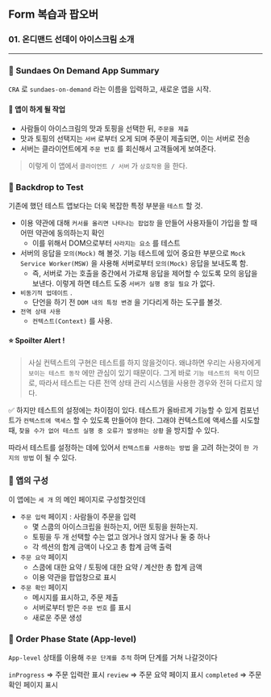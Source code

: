 ## Form 복습과 팝오버

### 01. 온디맨드 선데이 아이스크림 소개 
---------------------------------------------

### 📌 Sundaes On Demand App Summary

`CRA` 로 `sundaes-on-demand` 라는 이름을 입력하고, 새로운 앱을 시작.
#### 📍 앱이 하게 될 작업

- 사람들이 아이스크림의 맛과 토핑을 선택한 뒤, `주문을 제출`
- 맛과 토핑의 선택지는 `서버` 로부터 오게 되며 주문이 제출되면, 이는 서버로 전송
- 서버는 클라이언트에게 `주문 번호` 를 회신해서 고객들에게 보여준다.

> 이렇게 이 앱에서 `클라이언트 / 서버` 가 `상호작용` 을 한다.

### 📌 Backdrop to Test

기존에 했던 테스트 앱보다는 더욱 복잡한 특정 부분을 `테스트` 할 것.
- 이용 약관에 대해 `커서를 올리면 나타나는 팝업창` 을 만들어 사용자들이 가입을 할 때 어떤 약관에 동의하는지 확인
  - 이를 위해서 DOM으로부터 `사라지는 요소` 를 테스트
- 서버의 응답을 `모의(Mock)` 해 볼것. 기능 테스트에 있어 중요한 부분으로 `Mock Service Worker(MSW)` 을 사용해 서버로부터 `모의(Mock)` 응답을 보내도록 함.
  - 즉, 서버로 가는 호출을 중간에서 가로채 응답을 제어할 수 있도록 모의 응답을 보낸다. 이렇게 하면 테스트 도중 `서버가 실행 중일 필요` 가 없다.
- `비동기적 업데이트` .
  - 단언을 하기 전 `DOM 내의 특정 변경` 을 기다리게 하는 도구를 볼것.
- `전역 상태 사용`
  - `컨텍스트(Context)` 를 사용. 
  
#### ⭐️ Spoilter Alert !

> 사실 컨텍스트의 구현은 테스트를 하지 않을것이다.
왜냐하면 우리는 사용자에게 `보이는 테스트 동작` 에만 관심이 있기 때문이다. 그게 바로 `기능 테스트의 목적` 이므로, 따라서 테스트는 다른 전역 상태 관리 시스템을 사용한 경우와 전혀 다르지 않다.

✅ 하지만 테스트의 설정에는 차이점이 있다.
테스트가 올바르게 기능할 수 있게 컴포넌트가 `컨텍스트에 액세스` 할 수 있도록 만들어야 한다.
그래야 컨텍스트에 액세스를 시도할 때, `찾을 수가 없어 테스트 실행 중 오류가 발생하는 상황` 을 방지할 수 있다.

따라서 테스트를 설정하는 데에 있어서 `컨텍스트를 사용하는 방법` 을 고려 하는것이 `한 가지의 방법` 이 될 수 있다.

### 📌 앱의 구성

이 앱에는 `세 개` 의 메인 페이지로 구성할것인데
- `주문 입력` 페이지 : 사람들이 주문을 입력
  - 몇 스쿱의 아이스크립을 원하는지, 어떤 토핑을 원하는지.
  - 토핑을 두 개 선택할 수는 없고 얹거나 얹지 않거나 둘 중 하나
  - 각 섹션의 합계 금액이 나오고 총 합계 금액 출력
- `주문 요약` 페이지
  - 스쿱에 대한 요약 / 토핑에 대한 요약 / 계산한 총 합계 금액
  - 이용 약관을 팝업창으로 표시
- `주문 확인` 페이지
  - 메시지를 표시하고, 주문 제출
  - 서버로부터 받은 `주문 번호` 를 표시
  - 새로운 주문 생성
  
### 📌 Order Phase State (App-level)

`App-level` 상태를 이용해 `주문 단계를 추적` 하며 단계를 거쳐 나갈것이다

`inProgress` => 주문 입력란 표시
`review` => 주문 요약 페이지 표시
`completed` => 주문 확인 페이지 표시